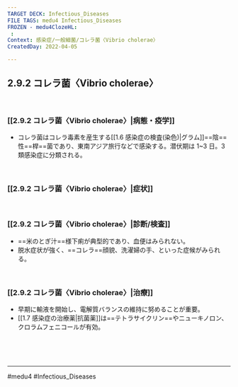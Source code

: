 ```yaml
---
TARGET DECK: Infectious_Diseases
FILE TAGS: medu4 Infectious_Diseases
FROZEN - medu4ClozeHL:
 : 
Context: 感染症/一般細菌/コレラ菌〈Vibrio cholerae〉
CreatedDay: 2022-04-05

---
```


## 2.9.2 コレラ菌〈Vibrio cholerae〉

<br>

### [[2.9.2 コレラ菌〈Vibrio cholerae〉|病態・疫学]]
* コレラ菌はコレラ毒素を産生する[[1.6 感染症の検査(染色)|グラム]]==陰==性==桿==菌であり、東南アジア旅行などで感染する。潜伏期は 1~3 日。3 類感染症に分類される。
<!--ID: 1649375532579-->


<br>

### [[2.9.2 コレラ菌〈Vibrio cholerae〉|症状]]


<br>

### [[2.9.2 コレラ菌〈Vibrio cholerae〉|診断/検査]]
* ==米のとぎ汁==様下痢が典型的であり、血便はみられない。
* 脱水症状が強く、==コレラ==顔貌、洗濯婦の手、といった症候がみられる。
<!--ID: 1649375532594-->


<br>

### [[2.9.2 コレラ菌〈Vibrio cholerae〉|治療]]
* 早期に輸液を開始し、電解質バランスの維持に努めることが重要。
* [[1.7 感染症の治療薬|抗菌薬]]は==テトラサイクリン==やニューキノロン、クロラムフェニコールが有効。
<!--ID: 1649375532606-->




<br><br><br>

---
#medu4 #Infectious_Diseases